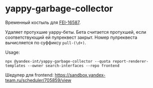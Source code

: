 # yappy-garbage-collector

Временный костыль для [FEI-16587](https://st.yandex-team.ru/FEI-16587).

Удаляет протухшие yappy-беты. Бета считается протухшей, если соответствующий ей пулреквест закрыт. Номер пулреквеста вычисляется по суффиксу `pull-(\d+)`.

Usage:

```
npx @yandex-int/yappy-garbage-collector --quota report-renderer-templates --owner search-interfaces --repo frontend
```

Шедулер для frontend: https://sandbox.yandex-team.ru/scheduler/705859/view
